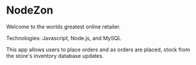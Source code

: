 # NodeZon
Welcome to the worlds greatest online retailer. 

Technologies: Javascript, Node.js, and MySQL

This app allows users to place orders and as orders are placed, stock from the store's inventory database updates.
